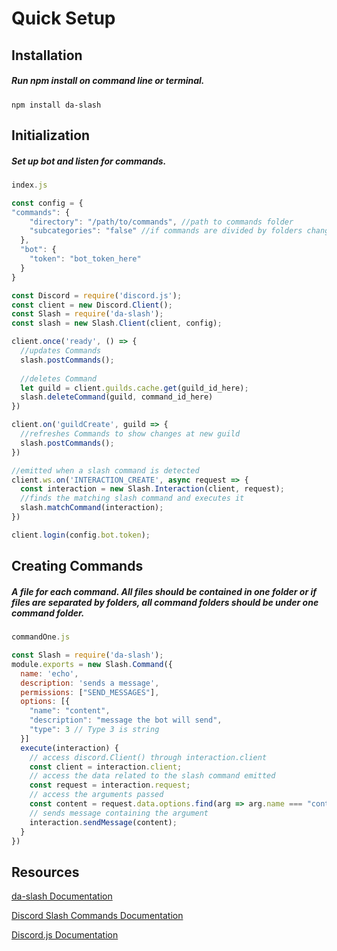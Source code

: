 # Quick Setup
## Installation
##### Run npm install on command line or terminal.
```
npm install da-slash
```
## Initialization
##### Set up bot and listen for commands.
```javascript
index.js

const config = {
"commands": {
    "directory": "/path/to/commands", //path to commands folder
    "subcategories": "false" //if commands are divided by folders change to "true"
  },
  "bot": {
    "token": "bot_token_here"
  }    
}

const Discord = require('discord.js');
const client = new Discord.Client();
const Slash = require('da-slash');
const slash = new Slash.Client(client, config);

client.once('ready', () => {
  //updates Commands
  slash.postCommands();
  
  //deletes Command
  let guild = client.guilds.cache.get(guild_id_here);
  slash.deleteCommand(guild, command_id_here)
})

client.on('guildCreate', guild => {
  //refreshes Commands to show changes at new guild
  slash.postCommands();
})

//emitted when a slash command is detected
client.ws.on('INTERACTION_CREATE', async request => {
  const interaction = new Slash.Interaction(client, request);
  //finds the matching slash command and executes it
  slash.matchCommand(interaction); 
})

client.login(config.bot.token);
```

## Creating Commands
##### A file for each command. All files should be contained in one folder or if files are separated by folders, all command folders should be under one command folder. 
```javascript
commandOne.js

const Slash = require('da-slash');
module.exports = new Slash.Command({
  name: 'echo',
  description: 'sends a message',
  permissions: ["SEND_MESSAGES"],
  options: [{
    "name": "content",
    "description": "message the bot will send",
    "type": 3 // Type 3 is string
  }]
  execute(interaction) {
    // access discord.Client() through interaction.client
    const client = interaction.client;
    // access the data related to the slash command emitted
    const request = interaction.request;
    // access the arguments passed
    const content = request.data.options.find(arg => arg.name === "content").value;
    // sends message containing the argument
    interaction.sendMessage(content);
  }
})
```

## Resources

[da-slash Documentation](https://github.com/xlyr-on/da-slash/wiki)

[Discord Slash Commands Documentation](https://discord.com/developers/docs/interactions/slash-commands)

[Discord.js Documentation](https://discord.js.org/#/docs/main/stable/general/welcome)
